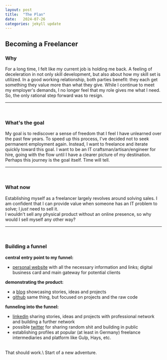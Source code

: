```yaml
---
layout: post
title:  "The Plan"
date:   2024-07-26
categories: jekyll update
---
```


## Becoming a Freelancer
### Why

For a long time, I felt like my current job is holding me back. A feeling of deceleration in not only skill development, but also about how my skill set is utilized. In a good working relationship, both parties benefit: they each get something they value more than what they give. While I continue to meet my employer's demands, I no longer feel that my role gives me what I need. So, the only rational step forward was to resign.

<hr><br>

### What's the goal

My goal is to rediscover a sense of freedom that I feel I have unlearned over the past few years. To speed up this process, I've decided not to seek permanent employment again. Instead, I want to freelance and iterate quickly toward this goal. I want to be an IT craftsman/artisan/engineer for hire, going with the flow until I have a clearer picture of my destination. Perhaps this journey is the goal itself. Time will tell.

<hr><br>

### What now

Establishing myself as a freelancer largely revolves around solving sales. I am confident that I can provide value when someone has an IT problem to solve; I *just* need to sell it.\
I wouldn't sell any physical product without an online presence, so why would I sell myself any other way?

<hr><br>

### Building a funnel

**central entry point to my funnel:**
- [personal website](https://nicorevermann.com) with all the necessary information and links; digital business card and main gateway for potential clients

**demonstrating the product:**
- a [blog](https://nicorevermann.github.io/) showcasing stories, ideas and projects
- [github](https://github.com/nicorevermann) same thing, but focused on projects and the raw code

**funneling into the funnel:**
- [linkedin](https://linkedin.com/in/nico-revermann) sharing stories, ideas and projects with professional network and building a further network
- possible [twitter](https://x.com/nicorevermann) for sharing random shit and building in public
- establishing profiles at popular (at least in Germany) freelance intermediaries and platform like Gulp, Hays, etc.

<br>
That should work.\
Start of a new adventure.
